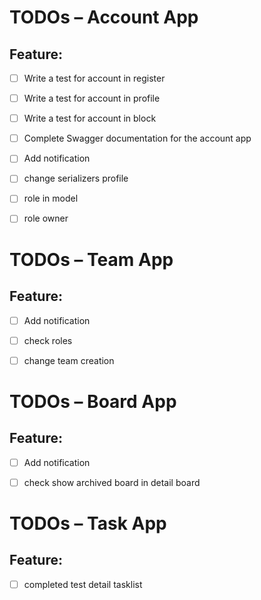 # TODOs – Account App

## Feature: 
- [ ] Write a test for account in register
- [ ] Write a test for account in profile
- [ ] Write a test for account in block
- [ ] Complete Swagger documentation for the account app
- [ ] Add notification
- [ ] change serializers profile
- [ ] role in model
- [ ] role owner


# TODOs – Team App

## Feature: 

-  [ ] Add notification
-  [ ] check roles
-  [ ] change team creation


# TODOs – Board App

## Feature: 

-  [ ] Add notification
-  [ ] check show archived board in detail board
 

# TODOs – Task App

## Feature: 

-  [ ] completed test detail tasklist